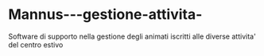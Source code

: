# Mannus---gestione-attivita-
Software di supporto nella gestione degli animati iscritti alle diverse attivita' del centro estivo
